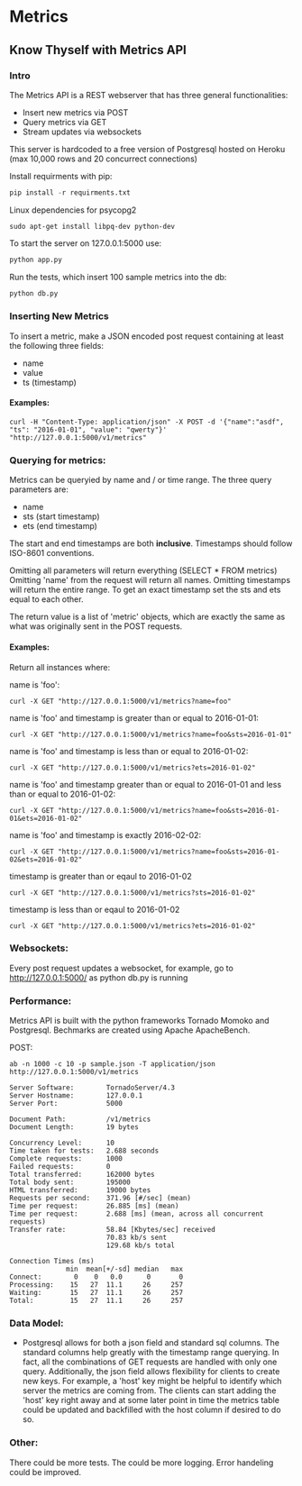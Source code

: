 # Metrics
## Know Thyself with Metrics API

### Intro

The Metrics API is a REST webserver that has three general functionalities:
- Insert new metrics via POST
- Query metrics via GET
- Stream updates via websockets

This server is hardcoded to a free version of Postgresql hosted on Heroku (max 10,000 rows and 20 concurrect connections)

Install requirments with pip:

```python
pip install -r requirments.txt
```

Linux dependencies for psycopg2
  
```
sudo apt-get install libpq-dev python-dev
```

To start the server on 127.0.0.1:5000 use:

```python
python app.py
```

Run the tests, which insert 100 sample metrics into the db:

```python
python db.py
```

### Inserting New Metrics

To insert a metric, make a JSON encoded post request containing at least the following three fields:
  - name
  - value
  - ts (timestamp)

#### Examples:

```
curl -H "Content-Type: application/json" -X POST -d '{"name":"asdf", "ts": "2016-01-01", "value": "qwerty"}' "http://127.0.0.1:5000/v1/metrics"
```

### Querying for metrics:

Metrics can be queryied by name and / or time range. The three query parameters are:
  - name
  - sts (start timestamp)
  - ets (end timestamp)

The start and end timestamps are both **inclusive**.
Timestamps should follow ISO-8601 conventions.

Omitting all parameters will return everything (SELECT * FROM metrics)
Omitting 'name' from the request will return all names.
Omitting timestamps will return the entire range.
To get an exact timestamp set the sts and ets equal to each other.

The return value is a list of 'metric' objects, which are exactly the same as what was originally sent in the POST requests.


#### Examples:

Return all instances where:
  
  name is 'foo':
  
```
curl -X GET "http://127.0.0.1:5000/v1/metrics?name=foo"
```
  
  name is 'foo' and timestamp is greater than or equal to 2016-01-01:
  
```
curl -X GET "http://127.0.0.1:5000/v1/metrics?name=foo&sts=2016-01-01"
```
  
  name is 'foo' and timestamp is less than or equal to 2016-01-02:
  
```
curl -X GET "http://127.0.0.1:5000/v1/metrics?ets=2016-01-02"
```
  
  name is 'foo' and timestamp greater than or equal to 2016-01-01 and less than or equal to 2016-01-02:
  
```
curl -X GET "http://127.0.0.1:5000/v1/metrics?name=foo&sts=2016-01-01&ets=2016-01-02"
```
  
  name is 'foo' and timestamp is exactly 2016-02-02:
  
```
curl -X GET "http://127.0.0.1:5000/v1/metrics?name=foo&sts=2016-01-02&ets=2016-01-02"
```

  timestamp is greater than or eqaul to 2016-01-02
      
```
curl -X GET "http://127.0.0.1:5000/v1/metrics?sts=2016-01-02"
```
  
  timestamp is less than or eqaul to 2016-01-02

```
curl -X GET "http://127.0.0.1:5000/v1/metrics?ets=2016-01-02"
```

### Websockets:
  Every post request updates a websocket, for example, go to http://127.0.0.1:5000/ as python db.py is running


### Performance:
Metrics API is built with the python frameworks Tornado Momoko and Postgresql.  Bechmarks are created using Apache ApacheBench.


POST:

  ```
  ab -n 1000 -c 10 -p sample.json -T application/json http://127.0.0.1:5000/v1/metrics

  Server Software:        TornadoServer/4.3
  Server Hostname:        127.0.0.1
  Server Port:            5000

  Document Path:          /v1/metrics
  Document Length:        19 bytes

  Concurrency Level:      10
  Time taken for tests:   2.688 seconds
  Complete requests:      1000
  Failed requests:        0
  Total transferred:      162000 bytes
  Total body sent:        195000
  HTML transferred:       19000 bytes
  Requests per second:    371.96 [#/sec] (mean)
  Time per request:       26.885 [ms] (mean)
  Time per request:       2.688 [ms] (mean, across all concurrent requests)
  Transfer rate:          58.84 [Kbytes/sec] received
                          70.83 kb/s sent
                          129.68 kb/s total

  Connection Times (ms)
                min  mean[+/-sd] median   max
  Connect:        0    0   0.0      0       0
  Processing:    15   27  11.1     26     257
  Waiting:       15   27  11.1     26     257
  Total:         15   27  11.1     26     257
  ```

### Data Model:
- Postgresql allows for both a json field and standard sql columns.  The standard columns help greatly with the timestamp range querying.  In fact, all the combinations of GET requests are handled with only one query.  Additionally, the json field allows flexibility for clients to create new keys.  For example, a 'host' key might be helpful to identify which server the metrics are coming from.  The clients can start adding the 'host' key right away and at some later point in time the metrics table could be updated and backfilled with the host column if desired to do so.

### Other:
There could be more tests.
The could be more logging.
Error handeling could be improved.
